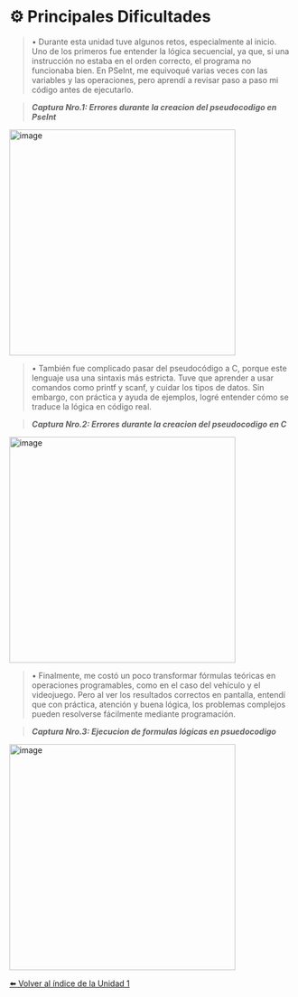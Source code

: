 
# ⚙️ Principales Dificultades  

>•	Durante esta unidad tuve algunos retos, especialmente al inicio. Uno de los primeros fue entender la lógica secuencial, ya que, si una instrucción no estaba en el orden correcto, el programa no funcionaba bien. En PSeInt, me equivoqué varias veces con las variables y las operaciones, pero aprendí a revisar paso a paso mi código antes de ejecutarlo.

>***Captura Nro.1: Errores durante la creacion del pseudocodigo en PseInt***
<img width="400" height="400" alt="image" src="https://github.com/user-attachments/assets/4d73ef3b-7a69-4d72-9a78-acc86cabc044" />



>•	También fue complicado pasar del pseudocódigo a C, porque este lenguaje usa una sintaxis más estricta. Tuve que aprender a usar comandos como printf y scanf, y cuidar los tipos de datos. Sin embargo, con práctica y ayuda de ejemplos, logré entender cómo se traduce la lógica en código real.

>***Captura Nro.2: Errores durante la creacion del pseudocodigo en C***
<img width="400" height="400" alt="image" src="https://github.com/user-attachments/assets/c5af61b1-81c1-4aaf-b6cd-4663d5b0c806" />



>•	Finalmente, me costó un poco transformar fórmulas teóricas en operaciones programables, como en el caso del vehículo y el videojuego. Pero al ver los resultados correctos en pantalla, entendí que con práctica, atención y buena lógica, los problemas complejos pueden resolverse fácilmente mediante programación.

>***Captura Nro.3: Ejecucion de formulas lógicas en psuedocodigo***

<img width="400" height="400" alt="image" src="https://github.com/user-attachments/assets/4f2fbecf-e17d-4275-a0b1-5acc618f8814" />



[⬅️ Volver al índice de la Unidad 1](unidad1.md)

